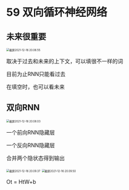 # 59 双向循环神经网络

## 未来很重要

<img src="/Users/hanyixiao/Library/Application Support/typora-user-images/截屏2021-12-16 20.06.55.png" alt="截屏2021-12-16 20.06.55" style="zoom:50%;" />

取决于过去和未来的上下文，可以填很不一样的词

目前为止RNN只能看过去

在填空时，也可以看未来

## 双向RNN

<img src="/Users/hanyixiao/Library/Application Support/typora-user-images/截屏2021-12-16 20.08.03.png" alt="截屏2021-12-16 20.08.03" style="zoom:50%;" />

一个前向RNN隐藏层

一个反向RNN隐藏层

合并两个隐状态得到输出

<img src="/Users/hanyixiao/Library/Application Support/typora-user-images/截屏2021-12-16 20.09.37.png" alt="截屏2021-12-16 20.09.37" style="zoom:50%;" />

<img src="/Users/hanyixiao/Library/Application Support/typora-user-images/截屏2021-12-16 20.09.50.png" alt="截屏2021-12-16 20.09.50" style="zoom:50%;" />

Ot = HtW+b

